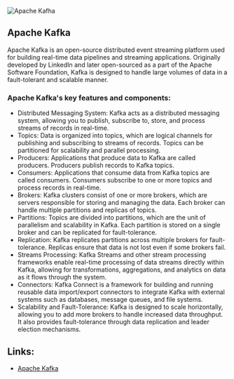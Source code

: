 ![Apache Kafha](https://upload.wikimedia.org/wikipedia/commons/0/0a/Apache_kafka-icon.svg)
## Apache Kafka
Apache Kafka is an open-source distributed event streaming platform used for building real-time data pipelines and streaming applications. Originally developed by LinkedIn and later open-sourced as a part of the Apache Software Foundation, Kafka is designed to handle large volumes of data in a fault-tolerant and scalable manner.




### Apache Kafka's key features and components:
- Distributed Messaging System: Kafka acts as a distributed messaging system, allowing you to publish, subscribe to, store, and process streams of records in real-time.
- Topics: Data is organized into topics, which are logical channels for publishing and subscribing to streams of records. Topics can be partitioned for scalability and parallel processing.
- Producers: Applications that produce data to Kafka are called producers. Producers publish records to Kafka topics.
- Consumers: Applications that consume data from Kafka topics are called consumers. Consumers subscribe to one or more topics and process records in real-time.
- Brokers: Kafka clusters consist of one or more brokers, which are servers responsible for storing and managing the data. Each broker can handle multiple partitions and replicas of topics.
- Partitions: Topics are divided into partitions, which are the unit of parallelism and scalability in Kafka. Each partition is stored on a single broker and can be replicated for fault-tolerance.
- Replication: Kafka replicates partitions across multiple brokers for fault-tolerance. Replicas ensure that data is not lost even if some brokers fail.
- Streams Processing: Kafka Streams and other stream processing frameworks enable real-time processing of data streams directly within Kafka, allowing for transformations, aggregations, and analytics on data as it flows through the system.
- Connectors: Kafka Connect is a framework for building and running reusable data import/export connectors to integrate Kafka with external systems such as databases, message queues, and file systems.
- Scalability and Fault-Tolerance: Kafka is designed to scale horizontally, allowing you to add more brokers to handle increased data throughput. It also provides fault-tolerance through data replication and leader election mechanisms.


## Links:
- [Apache Kafka](https://kafka.apache.org/)
